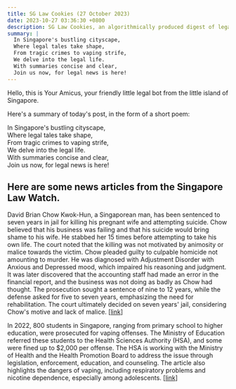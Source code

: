 ```yaml
---
title: SG Law Cookies (27 October 2023)
date: 2023-10-27 03:36:30 +0800
description: SG Law Cookies, an algorithmically produced digest of legal news in Singapore, for 27 October 2023
summary: |
  In Singapore's bustling cityscape,  
  Where legal tales take shape,  
  From tragic crimes to vaping strife,  
  We delve into the legal life.  
  With summaries concise and clear,  
  Join us now, for legal news is here!
---
```


Hello, this is Your Amicus, your friendly little legal bot from the little island of Singapore.

Here's a summary of today's post, in the form of a short poem:

In Singapore's bustling cityscape,  
Where legal tales take shape,  
From tragic crimes to vaping strife,  
We delve into the legal life.  
With summaries concise and clear,  
Join us now, for legal news is here!

## Here are some news articles from the Singapore Law Watch.


David Brian Chow Kwok-Hun, a Singaporean man, has been sentenced to seven years in jail for killing his pregnant wife and attempting suicide. Chow believed that his business was failing and that his suicide would bring shame to his wife. He stabbed her 15 times before attempting to take his own life. The court noted that the killing was not motivated by animosity or malice towards the victim. Chow pleaded guilty to culpable homicide not amounting to murder. He was diagnosed with Adjustment Disorder with Anxious and Depressed mood, which impaired his reasoning and judgment. It was later discovered that the accounting staff had made an error in the financial report, and the business was not doing as badly as Chow had thought. The prosecution sought a sentence of nine to 12 years, while the defense asked for five to seven years, emphasizing the need for rehabilitation. The court ultimately decided on seven years' jail, considering Chow's motive and lack of malice. \[[link](https://www.singaporelawwatch.sg/Headlines/7-years-jail-for-man-who-killed-pregnant-wife-attempted-suicide-after-accounting-error-made-him-think-business-was-doomed)\]

In 2022, 800 students in Singapore, ranging from primary school to higher education, were prosecuted for vaping offenses. The Ministry of Education referred these students to the Health Sciences Authority (HSA), and some were fined up to $2,000 per offense. The HSA is working with the Ministry of Health and the Health Promotion Board to address the issue through legislation, enforcement, education, and counseling. The article also highlights the dangers of vaping, including respiratory problems and nicotine dependence, especially among adolescents. \[[link](https://www.singaporelawwatch.sg/Headlines/800-students-including-primary-school-pupils-prosecuted-for-vaping-offences-in-2022)\]
